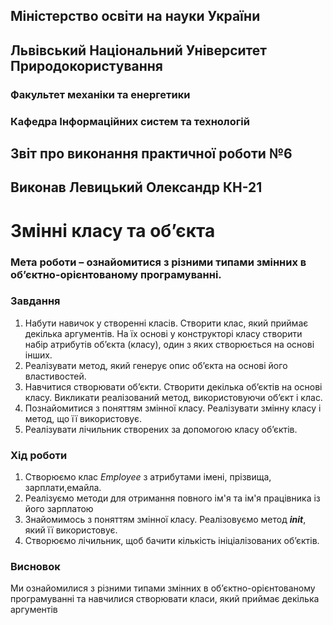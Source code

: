 ## Міністерство освіти на науки України
## Львівський Національний Університет Природокористування
### Факультет механіки та енергетики
### Кафедра Інформаційних систем та технологій

## Звіт про виконання практичної роботи №6

## Виконав Левицький Олександр КН-21
# Змінні класу та об’єкта

### Мета роботи – ознайомитися з різними типами змінних в об’єктно-орієнтованому програмуванні.

### Завдання
1. Набути навичок у створенні класів. Створити клас, який приймає декілька аргументів. На їх основі у конструкторі класу створити набір атрибутів об’єкта (класу), один з яких створюється на основі інших.
2. Реалізувати метод, який генерує опис об’єкта на основі його властивостей.
3. Навчитися створювати об’єкти. Створити декілька об’єктів на основі класу. Викликати реалізований метод, використовуючи об’єкт і клас.
4. Познайомитися з поняттям змінної класу. Реалізувати змінну класу і метод, що її використовує.
5. Реалізувати лічильник створених за допомогою класу об’єктів.

### Хід роботи
1. Створюємо клас *Employee* з атрибутами імені, прізвища, зарплати,емайла.
2. Реалізуємо методи для отримання повного ім'я та ім'я працівника із його зарплатою
3. Знайомимось з поняттям змінної класу. Реалізовуємо метод *__init__*, який її використовує.
4. Створюємо лічильник, щоб бачити кількість ініціалізованих обʼєктів.

### Висновок
Ми ознайомилися з різними типами змінних в об’єктно-орієнтованому програмуванні та навчилися створювати класи, який приймає декілька аргументів